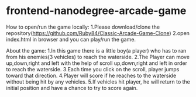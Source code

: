 frontend-nanodegree-arcade-game
===============================
How to open/run the game locally:
1.Please download/clone the repository(https://github.com/Ruby84/Classic-Arcade-Game-Clone)
2.open index.html in browser and you can play/run the game.

About the game:
1.In this game there is a little boy(a player) who has to ran from his enemies(3 vehicles) to reach the waterside.
2.The Player can move up,down,right and left with the help of scroll up,down,right and left in order to reach the waterside.
3.Each time you click on the scroll, player jumps toward that direction.
4.Player will score if he reaches to the waterside without being hit by any vehicles.
5.If vehicles hit player, he will return to the initial position and have a chance to try to score again. 
